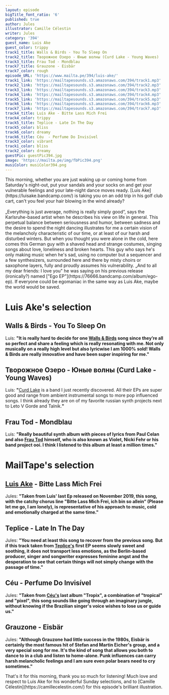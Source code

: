 ```yaml
---
layout: episode
bigTitle_font_ratio: '6'
published: true
author: Jules
illustrator: Camille Célestin
writer: Jules
category: '394'
guest_name: Luis Ake
guest_color: trippy
track1_title: Walls & Birds - You To Sleep On
track2_title: Творожное Озеро - Юные волны (Curd Lake - Young Waves)
track3_title: Frau Tod - Mondblau
track7_title: Grauzone - Eisbär
track7_color: rough
episode_URL: 'https://www.mailta.pe/394/luis-ake/'
track1_link: 'https://mailtapesounds.s3.amazonaws.com/394/track1.mp3'
track2_link: 'https://mailtapesounds.s3.amazonaws.com/394/track2.mp3'
track3_link: 'https://mailtapesounds.s3.amazonaws.com/394/track3.mp3'
track4_link: 'https://mailtapesounds.s3.amazonaws.com/394/track4.mp3'
track5_link: 'https://mailtapesounds.s3.amazonaws.com/394/track5.mp3'
track6_link: 'https://mailtapesounds.s3.amazonaws.com/394/track6.mp3'
track7_link: 'https://mailtapesounds.s3.amazonaws.com/394/track7.mp3'
track4_title: Luis Ake - Bitte Lass Mich Frei
track4_color: trippy
track5_title: Teplice - Late In The Day
track5_color: bliss
track6_color: dreamy
track6_title: Céu  - Perfume Do Invisível
track3_color: vibrant
track1_color: bliss
track2_color: dreamy
guestPic: guestPic394.jpg
image: 'https://mailta.pe/img/fbPic394.png'
musiColor: musiColor394.png
---
```

<p id="introduction"> This morning, whether you are just waking up or coming home from Saturday's night-out, put your sandals and your socks on and get your vulnerable feelings and your late-night dance moves ready. [Luis Ake](https://luisake.bandcamp.com/) is taking you on an odd trip in his golf club cart, can't you feel your hair blowing in the wind already?
<br><br>
„Everything is just average, nothing is really simply good“, says the Karlsruhe-based artist when he describes his view on life in general. This perpetual balance between seriousness and humor, between sadness and the desire to spend the night dancing illustrates for me a certain vision of the melancholy characteristic of our time, or at least of our harsh and disturbed winters. But when you thought you were alone in the cold, here comes this German guy with a shaved head and strange costumes, singing songs about love, loneliness and broken hearts. This guy who says he's only making music when he's sad, using no computer but a sequencer and a few synthesizers, surrounded here and there by misty choirs or saxophone layers, fully and proudly assumes his vulnerability. „And to all my dear friends: I love you" he was saying on his previous release (ironically?) named ["Ego EP"](https://76666.bandcamp.com/album/ego-ep). If everyone could be egomaniac in the same way as Luis Ake, maybe the world would be saved.
</p>


# Luis Ake's selection

## Walls & Birds - You To Sleep On
Luis: **"**It is really hard to decide for one [Walls & Birds](https://wallsandbirds.bandcamp.com/) song since they’re all so perfect and share a feeling which is really resonating with me. Not only musically on a really high level but also lyricwise I am 1000% sold! Walls & Birds are really innovative and have been super inspiring for me.**"**

## Творожное Озеро - Юные волны (Curd Lake - Young Waves)
Luis: **"**[Curd Lake](https://tvorozhnoeozero.bandcamp.com/) is a band I just recently discovered. All their EPs are super good and range from ambient instrumental songs to more pop influenced songs. I think already they are on of my favorite russian synth projects next to Leto V Gorde and Talnik.**"**

## Frau Tod - Mondblau
Luis: **"**Really beautiful synth album with pieces of lyrics from Paul Celan and also [Frau Tod](https://frautod.bandcamp.com/) himself, who is also known as Violet, Nicki Fehr or his band project ooi. I think I listened to this album at least a million times.**"**


# MailTape's selection

## [Luis Ake](https://luisake.bandcamp.com/) - Bitte Lass Mich Frei
Jules: **"**Taken from Luis' last Ep released on November 2019, this song, with the catchy chorus line "Bitte Lass Mich Frei, ich bin so allein“ (Please let me go, I am lonely), is representative of his approach to music, cold and emotionally charged at the same time.**"**

## Teplice - Late In The Day
Jules: **"**You need at least this song to recover from the previous song. But if this track taken from [Teplice's](https://teplicemusic.bandcamp.com/album/bright-future-2) first EP seems slowly sweet and soothing, it does not transport less emotions, as the Berlin-based producer, singer and songwriter expresses feminine angst and the desperation to see that certain things will not simply change with the passage of time.**"**

## Céu - Perfume Do Invisível
Jules: **"**Taken from [Céu's](https://ceumusic.bandcamp.com/) last album "Tropix", a combination of "tropical" and "pixel", this song sounds like going through an imaginary jungle, without knowing if the Brazilian singer's voice wishes to lose us or guide us.**"**

## Grauzone - Eisbär
Jules: **"**Although Grauzone had little success in the 1980s, Eisbär is certainly the most famous hit of Stefan and Martin Eicher's group, and a very special song for me. It's the kind of song that allows you both to dance to in a club and listen to home-alone. Punk influences can carry harsh melancholic feelings and I am sure even polar bears need to cry sometimes.**"**


<p id="outroduction">That's it for this morning, thank you so much for listening! Much love and respect to Luis Ake for his wonderful Sunday selections, and to [Camille Célestin](https://camillecelestin.com/) for this episode's brilliant illustration.</p>
